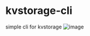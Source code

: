 # kvstorage-cli
simple cli for kvstorage
![image](https://user-images.githubusercontent.com/43389655/126206913-5611754d-44db-4aa7-a589-685b316f4a39.png)
